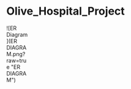 # Olive_Hospital_Project

<div style="width:60px ; height:60px">
![ER Diagram](ER DIAGRAM.png?raw=true "ER DIAGRAM")
<div>
